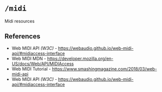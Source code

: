# `/midi`

Midi resources

## References

  - Web MIDI API _(W3C)_ - https://webaudio.github.io/web-midi-api/#midiaccess-interface
  - Web MIDI MDN - https://developer.mozilla.org/en-US/docs/Web/API/MIDIAccess
  - Web MIDI Tutorial - https://www.smashingmagazine.com/2018/03/web-midi-api
  - Web MIDI API _(W3C)_ - https://webaudio.github.io/web-midi-api/#midiaccess-interface
